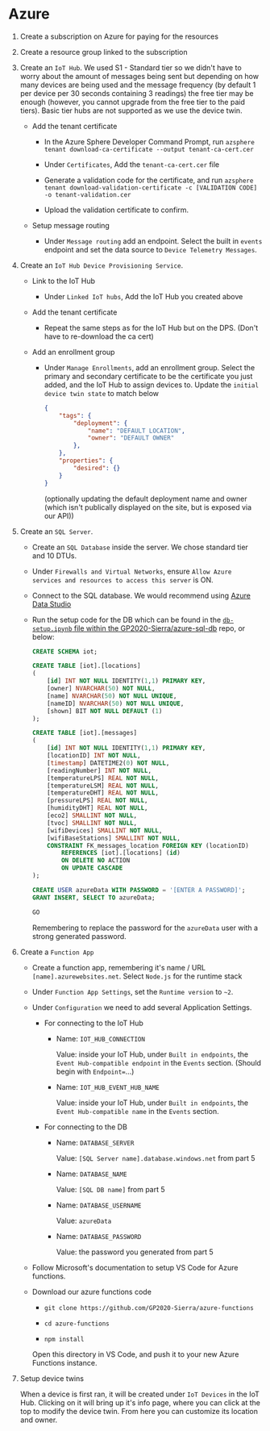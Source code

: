 # Azure

1) Create a subscription on Azure for paying for the resources

2) Create a resource group linked to the subscription

3) Create an `IoT Hub`. We used S1 - Standard tier so we didn't have to worry about the amount of messages being sent but depending on how many devices are being used and the message frequency (by default 1 per device per 30 seconds containing 3 readings) the free tier may be enough (however, you cannot upgrade from the free tier to the paid tiers). Basic tier hubs are not supported as we use the device twin.

    - Add the tenant certificate

        - In the Azure Sphere Developer Command Prompt, run `azsphere tenant download-ca-certificate --output tenant-ca-cert.cer`

        - Under `Certificates`, Add the `tenant-ca-cert.cer` file

        - Generate a validation code for the certificate, and run `azsphere tenant download-validation-certificate -c [VALIDATION CODE] -o tenant-validation.cer`

        - Upload the validation certificate to confirm.     

    - Setup message routing

        - Under `Message routing` add an endpoint. Select the built in `events` endpoint and set the data source to `Device Telemetry Messages`.

4) Create an `IoT Hub Device Provisioning Service`.

    - Link to the IoT Hub

        - Under `Linked IoT hubs`, Add the IoT Hub you created above

    - Add the tenant certificate

        - Repeat the same steps as for the IoT Hub but on the DPS. (Don't have to re-download the ca cert)

    - Add an enrollment group
    
        - Under `Manage Enrollments`, add an enrollment group. Select the primary and secondary certificate to be the certificate you just added, and the IoT Hub to assign devices to. Update the `initial device twin state` to match below

            ```json
            {
                "tags": {
                    "deployment": {
                        "name": "DEFAULT LOCATION",
                        "owner": "DEFAULT OWNER"
                    },
                },
                "properties": {
                    "desired": {}
                }
            }
            ```

            (optionally updating the default deployment name and owner (which isn't publically displayed on the site, but is exposed via our API))

5) Create an `SQL Server`.

    - Create an `SQL Database` inside the server. We chose standard tier and 10 DTUs.

    - Under `Firewalls and Virtual Networks`, ensure `Allow Azure services and resources to access this server` is ON.

    - Connect to the SQL database. We would recommend using [Azure Data Studio](https://docs.microsoft.com/en-us/sql/azure-data-studio/download-azure-data-studio?view=sql-server-ver15)

    - Run the setup code for the DB which can be found in the [`db-setup.ipynb` file within the GP2020-Sierra/azure-sql-db](https://github.com/GP2020-Sierra/azure-sql-db/blob/master/db-setup.ipynb) repo, or below:

        ```sql
        CREATE SCHEMA iot;

        CREATE TABLE [iot].[locations]
        (
            [id] INT NOT NULL IDENTITY(1,1) PRIMARY KEY,
            [owner] NVARCHAR(50) NOT NULL,
            [name] NVARCHAR(50) NOT NULL UNIQUE,
            [nameID] NVARCHAR(50) NOT NULL UNIQUE,
            [shown] BIT NOT NULL DEFAULT (1)
        );

        CREATE TABLE [iot].[messages]
        (
            [id] INT NOT NULL IDENTITY(1,1) PRIMARY KEY,
            [locationID] INT NOT NULL,
            [timestamp] DATETIME2(0) NOT NULL,
            [readingNumber] INT NOT NULL,
            [temperatureLPS] REAL NOT NULL,
            [temperatureLSM] REAL NOT NULL,
            [temperatureDHT] REAL NOT NULL,
            [pressureLPS] REAL NOT NULL,
            [humidityDHT] REAL NOT NULL,
            [eco2] SMALLINT NOT NULL,
            [tvoc] SMALLINT NOT NULL,
            [wifiDevices] SMALLINT NOT NULL,
            [wifiBaseStations] SMALLINT NOT NULL,
            CONSTRAINT FK_messages_location FOREIGN KEY (locationID)
                REFERENCES [iot].[locations] (id)
                ON DELETE NO ACTION
                ON UPDATE CASCADE
        );

        CREATE USER azureData WITH PASSWORD = '[ENTER A PASSWORD]';
        GRANT INSERT, SELECT TO azureData;

        GO
        ```

        Remembering to replace the password for the `azureData` user with a strong generated password.

6) Create a `Function App`

    - Create a function app, remembering it's name / URL `[name].azurewebsites.net`. Select `Node.js` for the runtime stack

    - Under `Function App Settings`, set the `Runtime version` to `~2`.

    - Under `Configuration` we need to add several Application Settings.

        - For connecting to the IoT Hub

            - Name: `IOT_HUB_CONNECTION`

              Value: inside your IoT Hub, under `Built in endpoints`, the `Event Hub-compatible endpoint` in the `Events` section. (Should begin with `Endpoint=`...)

            - Name: `IOT_HUB_EVENT_HUB_NAME`

              Value: inside your IoT Hub, under `Built in endpoints`, the `Event Hub-compatible name` in the `Events` section.

        - For connecting to the DB

            - Name: `DATABASE_SERVER`

              Value: `[SQL Server name].database.windows.net` from part 5

            - Name: `DATABASE_NAME`

              Value: `[SQL DB name]` from part 5

            - Name: `DATABASE_USERNAME`

              Value: `azureData`

            - Name: `DATABASE_PASSWORD`

              Value: the password you generated from part 5

    - Follow Microsoft's documentation to setup VS Code for Azure functions.

    - Download our azure functions code
        - `git clone https://github.com/GP2020-Sierra/azure-functions`
        
        - `cd azure-functions`
        
        - `npm install`
        
        Open this directory in VS Code, and push it to your new Azure Functions instance.

7) Setup device twins

    When a device is first ran, it will be created under `IoT Devices` in the IoT Hub. 
    Clicking on it will bring up it's info page, where you can click at the top to modify the device twin.
    From here you can customize its location and owner.